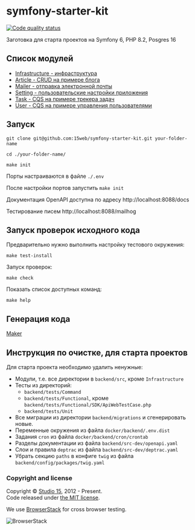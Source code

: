 # symfony-starter-kit

[![Code quality status](https://github.com/15web/symfony-starter-kit/actions/workflows/check-code-quality.yml/badge.svg?branch=main)](https://github.com/15web/symfony-starter-kit/actions)

Заготовка для старта проектов на Symfony 6, PHP 8.2, Posgres 16

## Список модулей

- [Infrastructure - инфраструктура](backend/src/Infrastructure/README.md)
- [Article - CRUD на примере блога](backend/src/Article/README.md)
- [Mailer - отправка электронной почты](backend/src/Mailer/README.md)
- [Setting - пользовательские настройки приложения](backend/src/Setting/README.md)
- [Task - CQS на примере трекера задач](backend/src/Task/README.md)
- [User - CQS на примере управления пользователями](backend/src/User/README.md)

## Запуск

```shell
git clone git@github.com:15web/symfony-starter-kit.git your-folder-name

cd ./your-folder-name/

make init

```

Порты настраиваются в файле `./.env`

После настройки портов запустить `make init`

Документация OpenAPI доступна по адресу http://localhost:8088/docs

Тестирование писем http://localhost:8088/mailhog

## Запуск проверок исходного кода

Предварительно нужно выполнить настройку тестового окружения:
```shell
make test-install
```
Запуск проверок:
```shell
make check
```
Показать список доступных команд:
```shell
make help
```

## Генерация кода

[Maker](./backend/src-dev/Maker/README.md)

## Инструкция по очистке, для старта проектов

Для старта проекта необходимо удалить ненужные:
- Модули, т.е. все директории в `backend/src`, кроме `Infrastructure`
- Тесты из директорий:
  - `backend/tests/Command`
  - `backend/tests/Functional`, кроме `backend/tests/Functional/SDK/ApiWebTestCase.php`
  - `backend/tests/Unit`
- Все миграции из директории `backend/migrations` и сгенерировать новые.
- Переменные окружения из файла `docker/backend/.env.dist`
- Задания `cron` из файла `docker/backend/cron/crontab`
- Разделы документации из файла `backend/src-dev/openapi.yaml`
- Слои и правила `deptrac` из файла `backend/src-dev/deptrac.yaml`
- Убрать секцию `paths` в конфиге `twig` из файла `backend/config/packages/twig.yaml`

### Copyright and license

Copyright © [Studio 15](http://15web.ru), 2012 - Present.   
Code released under [the MIT license](https://opensource.org/licenses/MIT).

We use [BrowserStack](https://www.browserstack.com/) for cross browser testing.

![BrowserStack](http://15web.github.io/web-accessibility/images/browserstack_logo.png)
